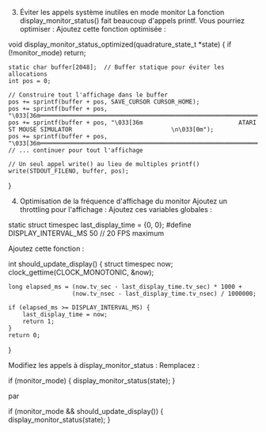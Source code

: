 3. Éviter les appels système inutiles en mode monitor
La fonction display_monitor_status() fait beaucoup d'appels printf. Vous pourriez optimiser :
Ajoutez cette fonction optimisée :

void display_monitor_status_optimized(quadrature_state_t *state) {
    if (!monitor_mode) return;
    
    static char buffer[2048];  // Buffer statique pour éviter les allocations
    int pos = 0;
    
    // Construire tout l'affichage dans le buffer
    pos += sprintf(buffer + pos, SAVE_CURSOR CURSOR_HOME);
    pos += sprintf(buffer + pos, "\033[36m═══════════════════════════════════════════════════════════════════════════════\n\033[0m");
    pos += sprintf(buffer + pos, "\033[36m                           ATARI ST MOUSE SIMULATOR                            \n\033[0m");
    pos += sprintf(buffer + pos, "\033[36m═══════════════════════════════════════════════════════════════════════════════\n\033[0m");
    // ... continuer pour tout l'affichage
    
    // Un seul appel write() au lieu de multiples printf()
    write(STDOUT_FILENO, buffer, pos);
}


4. Optimisation de la fréquence d'affichage du monitor
Ajoutez un throttling pour l'affichage :
Ajoutez ces variables globales :



static struct timespec last_display_time = {0, 0};
#define DISPLAY_INTERVAL_MS 50  // 20 FPS maximum



Ajoutez cette fonction :



int should_update_display() {
    struct timespec now;
    clock_gettime(CLOCK_MONOTONIC, &now);
    
    long elapsed_ms = (now.tv_sec - last_display_time.tv_sec) * 1000 + 
                      (now.tv_nsec - last_display_time.tv_nsec) / 1000000;
    
    if (elapsed_ms >= DISPLAY_INTERVAL_MS) {
        last_display_time = now;
        return 1;
    }
    return 0;
}



Modifiez les appels à display_monitor_status :
Remplacez :

if (monitor_mode) {
    display_monitor_status(state);
}

par

if (monitor_mode && should_update_display()) {
    display_monitor_status(state);
}